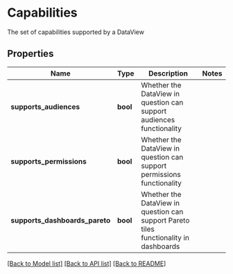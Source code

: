 # Capabilities

The set of capabilities supported by a DataView
## Properties
Name | Type | Description | Notes
------------ | ------------- | ------------- | -------------
**supports_audiences** | **bool** | Whether the DataView in question can support audiences functionality | 
**supports_permissions** | **bool** | Whether the DataView in question can support permissions functionality | 
**supports_dashboards_pareto** | **bool** | Whether the DataView in question can support Pareto tiles functionality in dashboards | 

[[Back to Model list]](../README.md#documentation-for-models) [[Back to API list]](../README.md#documentation-for-api-endpoints) [[Back to README]](../README.md)


